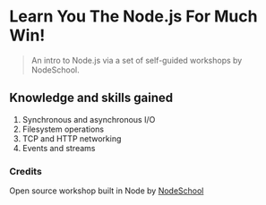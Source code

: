 # Learn You The Node.js For Much Win! 

> An intro to Node.js via a set of self-guided workshops by NodeSchool.

## Knowledge and skills gained

1. Synchronous and asynchronous I/O
2. Filesystem operations
3. TCP and HTTP networking
4. Events and streams

### Credits

Open source workshop built in Node by [NodeSchool](https://nodeschool.io)
